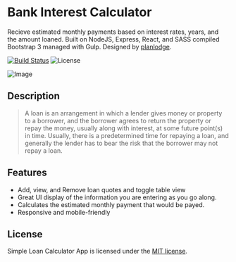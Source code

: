 # Bank Interest Calculator

Recieve estimated monthly payments based on interest rates, years, and the amount loaned. Built on NodeJS, Express, React, and SASS compiled Bootstrap 3 managed with Gulp. Designed by [planlodge](http://planlodge.com).

[![Build Status](https://travis-ci.org/stevenbenner/jquery-powertip.svg?branch=master)](https://travis-ci.org/stevenbenner/jquery-powertip)
![License](https://img.shields.io/packagist/l/doctrine/orm.svg)

![Image](https://github.com/planlodge/Simple-Loan-Calculator/blob/master/public/assets/images/screen1.png?raw=true)

## Description

> A loan is an arrangement in which a lender gives money or property to a borrower, and the borrower agrees to return the property or repay the money, usually along with interest, at some future point(s) in time. Usually, there is a predetermined time for repaying a loan, and generally the lender has to bear the risk that the borrower may not repay a loan.

## Features
- Add, view, and Remove loan quotes and toggle table view
- Great UI display of the information you are entering as you go along.
- Calculates the estimated monthly payment that would be payed.
- Responsive and mobile-friendly

## License

Simple Loan Calculator App is licensed under the [MIT license](http://opensource.org/licenses/MIT).

